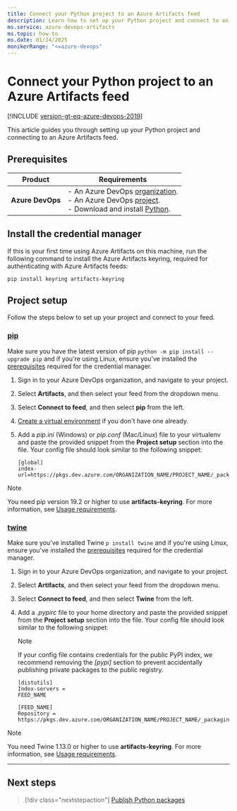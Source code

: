 ```yaml
---
title: Connect your Python project to an Azure Artifacts feed
description: Learn how to set up your Python project and connect to an Azure Artifacts feed.
ms.service: azure-devops-artifacts
ms.topic: how-to
ms.date: 01/24/2025
monikerRange: "<=azure-devops"
---
```


# Connect your Python project to an Azure Artifacts feed

[!INCLUDE [version-gt-eq-azure-devops-2019](../../includes/version-gt-eq-2019.md)]

This article guides you through setting up your Python project and connecting to an Azure Artifacts feed.

## Prerequisites

| **Product**        | **Requirements**                                                                                                                                                                                                                                                                                                                        |
|--------------------|-----------------------------------------------------------------------------------------------------------------------------------------------------------------------------------------------------------------------------------------------------------------------------------------------------------------------------------------|
| **Azure DevOps**   | - An Azure DevOps [organization](../../organizations/accounts/create-organization.md).<br>- An Azure DevOps [project](../../organizations/projects/create-project.md).<br> - Download and install [Python](https://www.python.org/downloads/). |

## Install the credential manager

If this is your first time using Azure Artifacts on this machine, run the following command to install the Azure Artifacts keyring, required for authenticating with Azure Artifacts feeds:

```
pip install keyring artifacts-keyring
```

## Project setup

Follow the steps below to set up your project and connect to your feed.

### [pip](#tab/pip)

Make sure you have the latest version of pip `python -m pip install --upgrade pip` and if you're using Linux, ensure you've installed the [prerequisites](https://pypi.org/project/artifacts-keyring/) required for the credential manager.

1. Sign in to your Azure DevOps organization, and navigate to your project.

1. Select **Artifacts**, and then select your feed from the dropdown menu.

1. Select **Connect to feed**, and then select **pip** from the left.

1. [Create a virtual environment](https://docs.python.org/3/library/venv.html) if you don't have one already.
 
1. Add a *pip.ini* (Windows) or *pip.conf* (Mac/Linux) file to your virtualenv and paste the provided snippet from the **Project setup** section into the file. Your config file should look similar to the following snippet: 

    ```
    [global]
    index-url=https://pkgs.dev.azure.com/ORGANIZATION_NAME/PROJECT_NAME/_packaging/FEED_NAME/pypi/simple/
    ```

> [!NOTE]
> You need pip version 19.2 or higher to use **artifacts-keyring**. For more information, see [Usage requirements](https://github.com/microsoft/artifacts-keyring#requirements).

### [twine](#tab/twine)

Make sure you've installed Twine `p install twine` and if you're using Linux, ensure you've installed the [prerequisites](https://pypi.org/project/artifacts-keyring/) required for the credential manager.

1. Sign in to your Azure DevOps organization, and navigate to your project.

1. Select **Artifacts**, and then select your feed from the dropdown menu.

1. Select **Connect to feed**, and then select **Twine** from the left.

1. Add a *.pypirc* file to your home directory and paste the provided snippet from the **Project setup** section into the file. Your config file should look similar to the following snippet:

    > [!NOTE]
    > If your config file contains credentials for the public PyPI index, we recommend removing the *[pypi]* section to prevent accidentally publishing private packages to the public registry.

    ```
    [distutils]
    Index-servers =
    FEED_NAME
    
    [FEED_NAME]
    Repository = https://pkgs.dev.azure.com/ORGANIZATION_NAME/PROJECT_NAME/_packaging/FEED_NAME/pypi/upload/
    ```

> [!NOTE]
> You need Twine 1.13.0 or higher to use **artifacts-keyring**. For more information, see [Usage requirements](https://github.com/microsoft/artifacts-keyring#requirements).

- - -

## Next steps
> [!div class="nextstepaction"]
> [Publish Python packages](../quickstarts/python-cli.md)